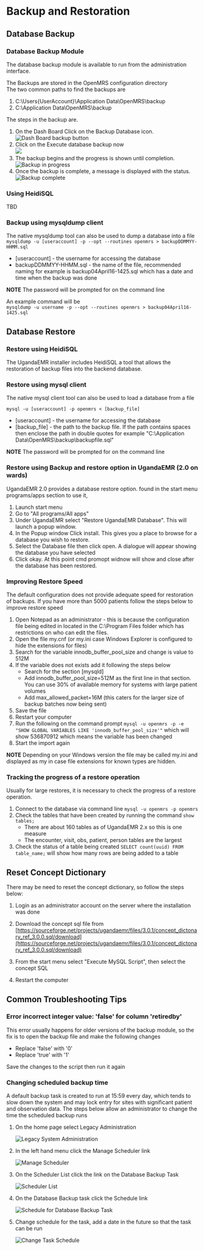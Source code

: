 # Backup and Restoration

## Database Backup

### Database Backup Module

The database backup module is available to run from the administration interface.

The Backups are stored in the OpenMRS configuration directory  
The two common paths to find the backups are  
1. C:\Users{UserAccount}\Application Data\OpenMRS\backup  
2. C:\Application Data\OpenMRS\backup

The steps in the backup are.  
1. On the Dash Board Click on the Backup Database icon.  
![Dash Board backup button](../.gitbook/assets/backup1.0.jpg)  
2. Click on the Execute database backup now  
![](../.gitbook/assets/backup2.jpg)  
3. The backup begins and the progress is shown until completion.  
![Backup in progress](../.gitbook/assets/backup3.jpg)  
4. Once the backup is complete, a message is displayed with the status.  
![Backup complete](../.gitbook/assets/backup4.jpg)

### Using HeidiSQL

TBD

### Backup using mysqldump client

The native mysqldump tool can also be used to dump a database into a file  
`mysqldump -u [useraccount] -p --opt --routines openmrs > backupDDMMYY-HHMM.sql`

* \[useraccount\] - the username for accessing the database
* backupDDMMYY-HHMM.sql - the name of the file, recommended naming for example is backup04April16-1425.sql which has a date and time when the backup was done

**NOTE** The password will be prompted for on the command line

An example command will be  
`mysqldump -u username -p --opt --routines openmrs > backup04April16-1425.sql`

## Database Restore

### Restore using HeidiSQL

The UgandaEMR installer includes HeidiSQL a tool that allows the restoration of backup files into the backend database.

### Restore using mysql client

The native mysql client tool can also be used to load a database from a file

`mysql -u [useraccount] -p openmrs < [backup_file]`

* \[useraccount\] - the username for accessing the database
* \[backup\_file\] - the path to the backup file. If the path contains spaces then enclose the path in double quotes for example "C:\Application Data\OpenMRS\backup\backupfile.sql"

**NOTE** The password will be prompted for on the command line

### **Restore using Backup and restore option in UgandaEMR \(2.0 on wards\)**

UgandaEMR 2.0 provides a database restore option. found in the start menu programs/apps section to use it,

1. Launch start menu 
2. Go to "All programs/All apps"
3. Under UgandaEMR select "Restore UgandaEMR Database". This will launch a popup window.
4. In the Popup window Click install. This gives  you a place to browse for a database you wish to restore.
5. Select the Database file then click open. A dialogue will appear showing the database you have selected
6. Click okay.  At this point cmd promopt widnow will show and close after the database has been restored.

### Improving Restore Speed

The default configuration does not provide adequate speed for restoration of backups. If you have more than 5000 patients follow the steps below to improve restore speed

1. Open Notepad as an administrator - this is because the configuration file being edited in located in the C:\Program Files folder which has restrictions on who can edit the files. 
2. Open the file my.cnf \(or my.ini case Windows Explorer is configured to hide the extensions for files\)
3. Search for the variable innodb\_buffer\_pool\_size and change is value to 512M
4. If the variable does not exists add it following the steps below
   * Search for the section \[mysqld\]
   * Add innodb\_buffer\_pool\_size=512M as the first line in that section. You can use 30% of available memory for systems with large patient volumes 
   * Add max\_allowed\_packet=16M \(this caters for the larger size of backup batches now being sent\) 
5. Save the file
6. Restart your computer 
7. Run the following on the command prompt `mysql -u openmrs -p -e "SHOW GLOBAL VARIABLES LIKE 'innodb_buffer_pool_size'"` which will show 536870912 which means the variable has been changed 
8. Start the import again 

 **NOTE** Depending on your Windows version the file may be called my.ini and displayed as my in case file extensions for known types are hidden.

### Tracking the progress of a restore operation

Usually for large restores, it is necessary to check the progress of a restore operation.

1. Connect to the database via command line `mysql -u openmrs -p openmrs`
2. Check the tables that have been created by running the command `show tables;`
   * There are about 160 tables as of UgandaEMR 2.x so this is one measure 
   * The encounter, visit, obs, patient, person tables are the largest 
3. Check the status of a table being created `SELECT count(uuid) FROM table_name;` will show how many rows are being added to a table 

## Reset Concept Dictionary
There may be need to reset the concept dictionary, so follow the steps below:

1. Login as an administrator account on the server where the installation was done

2. Download the concept sql file from [https://sourceforge.net/projects/ugandaemr/files/3.0.1/concept_dictonary_ref_3.0.0.sql/download](https://sourceforge.net/projects/ugandaemr/files/3.0.1/concept_dictonary_ref_3.0.0.sql/download)

3. From the start menu select "Execute MySQL Script", then select the concept SQL 

5. Restart the computer

## Common Troubleshooting Tips

### Error incorrect integer value: 'false' for column 'retiredby'

This error usually happens for older versions of the backup module, so the fix is to open the backup file and make the following changes

* Replace 'false' with '0'
* Replace 'true' with '1'

Save the changes to the script then run it again

### Changing scheduled backup time

A default backup task is created to run at 15:59 every day, which tends to slow down the system and may lock entry for sites with significant patient and observation data. The steps below allow an administrator to change the time the scheduled backup runs

1. On the home page select Legacy Administration 

   ![Legacy System Administration](../.gitbook/assets/Legacy_system_admin.png)

2. In the left hand menu click the Manage Scheduler link

   ![Manage Scheduler](../.gitbook/assets/manage_scheduler%20%281%29.png)

3. On the Scheduler List click the link on the Database Backup Task

   ![Scheduler List](../.gitbook/assets/scheduled_task_list%20%281%29.png)

4. On the Database Backup task click the Schedule link 

   ![Schedule for Database Backup Task](../.gitbook/assets/database_backup_task%20%281%29.png)

5. Change schedule for the task, add a date in the future so that the task can be run 

   ![Change Task Schedule](../.gitbook/assets/database_backup_task_schedule%20%281%29.png)

